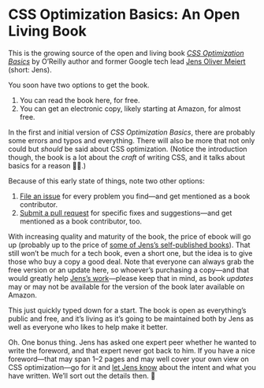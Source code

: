# CSS Optimization Basics: An Open Living Book

This is the growing source of the open and living book [_CSS Optimization Basics_](https://leanpub.com/css-optimization-basics) by O’Reilly author and former Google tech lead [Jens Oliver Meiert](https://meiert.com/en/) (short: Jens).

You soon have two options to get the book.

1. You can read the book here, for free.
2. You can get an electronic copy, likely starting at Amazon, for almost free.

In the first and initial version of _CSS Optimization Basics_, there are probably some errors and typos and everything. There will also be more that not only could but _should_ be said about CSS optimization. (Notice the introduction though, the book is a lot about the _craft_ of writing CSS, and it talks about basics for a reason 🙋‍♂️.)

Because of this early state of things, note two other options:

1. [File an issue](https://github.com/j9t/css-optimization-basics/issues/new) for every problem you find—and get mentioned as a book contributor.
2. [Submit a pull request](https://github.com/j9t/css-optimization-basics/pulls) for specific fixes and suggestions—and get mentioned as a book contributor, too.

With increasing quality and maturity of the book, the price of ebook will go up (probably up to the price of [some of Jens’s self-published books](https://www.amazon.com/Jens-Oliver-Meiert/e/B0045A1CDA?tag=j9t-21-20)). That still won’t be much for a tech book, even a short one, but the idea is to give those who buy a copy a good deal. Note that everyone can always grab the free version or an update here, so whoever’s purchasing a copy—and that would greatly help [Jens’s work](https://meiert.com/en/)—please keep that in mind, as book _updates_ may or may not be available for the version of the book later available on Amazon.

This just quickly typed down for a start. The book is open as everything’s public and free, and it’s living as it’s going to be maintained both by Jens as well as everyone who likes to help make it better.

Oh. One bonus thing. Jens has asked one expert peer whether he wanted to write the foreword, and that expert never got back to him. If you have a nice foreword—that may span 1–2 pages and may well cover your own view on CSS optimization—go for it and [let Jens know](https://meiert.com/en/contact/) about the intent and what you have written. We’ll sort out the details then. 🥂